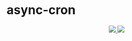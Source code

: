 # async-cron

<div align="center">
    <a href="https://crates.io/crates/async-cron">
    <img src="https://img.shields.io/crates/v/async-cron.svg">
    </a>
    <a href=" https://docs.rs/async-cron">
    <img src="https://docs.rs/async-cron/badge.svg">
    </a>
</div>